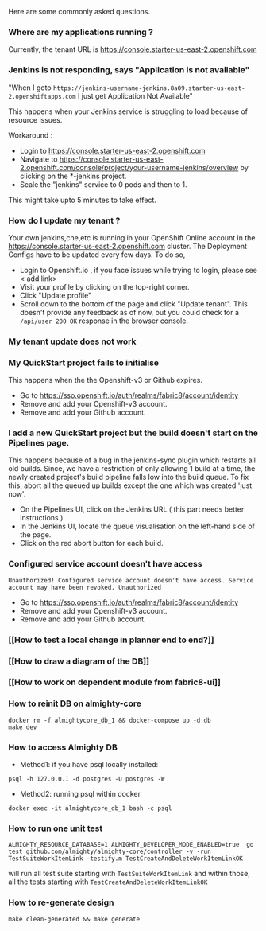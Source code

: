 Here are some commonly asked questions.

### Where are my applications running ?
Currently, the tenant URL is https://console.starter-us-east-2.openshift.com 

### Jenkins is not responding, says "Application is not available" 

"When I goto `https://jenkins-username-jenkins.8a09.starter-us-east-2.openshiftapps.com` I just get Application Not Available"

This happens when your Jenkins service is struggling to load because of resource issues.

Workaround : 
* Login to https://console.starter-us-east-2.openshift.com
* Navigate to https://console.starter-us-east-2.openshift.com/console/project/your-username-jenkins/overview by clicking on the *-jenkins project.
* Scale the "jenkins" service to 0 pods and then to 1. 

This might take upto 5 minutes to take effect.

### How do I update my tenant ?

Your own jenkins,che,etc is running in your OpenShift Online account in the https://console.starter-us-east-2.openshift.com cluster. The Deployment Configs have to be updated every few days. To do so, 
* Login to Openshift.io , if you face issues while trying to login, please see < add link>
* Visit your profile by clicking on the top-right corner.
* Click "Update profile"
* Scroll down to the bottom of the page and click "Update tenant". This doesn't provide any feedback as of now, but you could check for a `/api/user 200 OK` response in the browser console.



### My tenant update does not work

### My QuickStart project fails to initialise

This happens when the the Openshift-v3 or Github expires.  

* Go to https://sso.openshift.io/auth/realms/fabric8/account/identity
* Remove and add your Openshift-v3 account.
* Remove and add your Github account.

### I add a new QuickStart project but the build doesn't start on the Pipelines page.

This happens because of a bug in the jenkins-sync plugin which restarts all old builds. Since, we have a restriction of only allowing 1 build at a time, the newly created project's build pipeline falls low into the build queue. To fix this, abort all the queued up builds except the one which was created 'just now'.

* On the Pipelines UI, click on the Jenkins URL ( this part needs better instructions )
* In the Jenkins UI, locate the queue visualisation on the left-hand side of the page. 
* Click on the red abort button for each build.

### Configured service account doesn't have access

`Unauthorized! Configured service account doesn't have access. Service account may have been revoked. Unauthorized`

* Go to https://sso.openshift.io/auth/realms/fabric8/account/identity
* Remove and add your Openshift-v3 account.
* Remove and add your Github account.

### [[How to test a local change in planner end to end?]]


### [[How to draw a diagram of the DB]]

### [[How to work on dependent module from fabric8-ui]] 

### How to reinit DB on almighty-core
```
docker rm -f almightycore_db_1 && docker-compose up -d db
make dev
```
### How to access Almighty DB
* Method1: if you have psql locally installed:
```
psql -h 127.0.0.1 -d postgres -U postgres -W 
```
* Method2: running psql within docker
```
docker exec -it almightycore_db_1 bash -c psql
```

### How to run one unit test
```
ALMIGHTY_RESOURCE_DATABASE=1 ALMIGHTY_DEVELOPER_MODE_ENABLED=true  go test github.com/almighty/almighty-core/controller -v -run TestSuiteWorkItemLink -testify.m TestCreateAndDeleteWorkItemLinkOK
```
will run all test suite starting with `TestSuiteWorkItemLink` and within those, all the tests starting with `TestCreateAndDeleteWorkItemLinkOK`

### How to re-generate design
```
make clean-generated && make generate
```